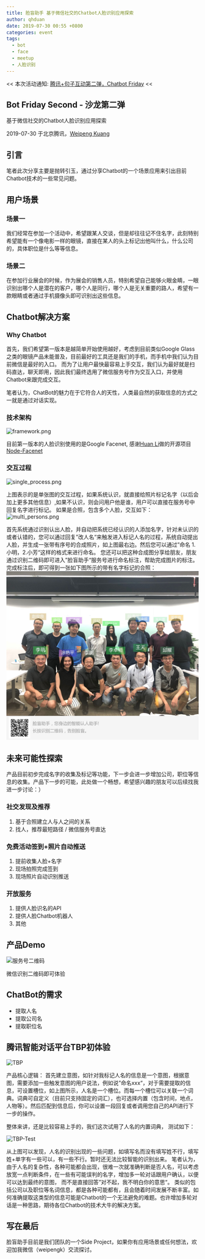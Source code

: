 ```yaml
---
title: 脸盲助手 基于微信社交的Chatbot人脸识别应用探索
author: qhduan
date: 2019-07-30 00:55 +0800
categories: event
tags:
  - bot
  - face
  - meetup
  - 人脸识别
---
```


<< 本次活动通知: [腾讯+句子互动第二弹，Chatbot Friday](https://mp.weixin.qq.com/s/fbY9BVLIqhy6Uwls0g4fRQ) <<

## Bot Friday Second - 沙龙第二弹

基于微信社交的Chatbot人脸识别应用探索

2019-07-30 于北京腾讯，[Weipeng Kuang](https://github.com/creatorkuang)

## 引言
笔者此次分享主要是抛转引玉，通过分享Chatbot的一个场景应用来引出目前Chatbot技术的一些常见问题。
<!--more-->
## 用户场景
### 场景一
我们经常在参加一个活动中，希望跟某人交谈，但是却往往记不住名字，此刻特别希望能有一个像电影一样的眼镜，直接在某人的头上标记出他叫什么，什么公司的，具体职位是什么等等信息。
### 场景二
在参加行业展会的时候，作为展会的销售人员，特别希望自己能够火眼金睛，一眼识别出哪个人是潜在的客户，哪个人是同行，哪个人是无关重要的路人，希望有一款眼睛或者通过手机摄像头即可识别出这些信息。

## Chatbot解决方案
### Why Chatbot
首先，我们希望第一版本是越简单开始使用越好，考虑到目前类似Google Glass之类的眼镜产品未能普及，目前最好的工具还是我们的手机，而手机中我们认为目前微信是最好的入口。
而为了让用户最快最容易上手交互，我们认为最好就是扫码直达，聊天即用，因此我们最终选用了微信服务号作为交互入口，并使用Chatbot来跟完成交互。

笔者认为，ChatBot的魅力在于它符合人的天性，人类最自然的获取信息的方式之一就是通过对话实现。

### 技术架构
![framework.png](/assets/2019/face-blinder/framework.png)

目前第一版本的人脸识别使用的是Google Facenet, 感谢[Huan Li](https://github.com/huan)做的开源项目[Node-Facenet](https://github.com/huan/node-facenet)
### 交互过程
![single_process.png](/assets/2019/face-blinder/single_process.png)

上图表示的是单张图的交互过程，如果系统认识，就直接给照片标记名字（以后会加上更多其他信息）,如果不认识，则会问用户他是谁，用户可以直接在服务号中回复名字进行标记。
如果是合照，包含多个人脸，交互如下：
![multi_persons.png](/assets/2019/face-blinder/multi_persons.png)

首先系统通过识别认出人脸，并自动把系统已经认识的人添加名字，针对未认识的或者认错的，您可以通过回复”改人名“来触发进入标记人名的过程，系统自动提出人脸，并生成一张带有序号的合成照片，如上图最右边。然后您可以通过”命名 1.小明，2.小芳“这样的格式来进行命名。 您还可以把这种合成图分享给朋友，朋友通过识别二维码即可进入”脸盲助手“服务号进行命名标注，帮助完成图片的标注。
完成标注后，即可得到一张如下图所示的带有名字标记的合照：
![合照](/assets/2019/bot5-seminar-0/group-photo.jpg)

## 未来可能性探索
产品目前初步完成名字的收集及标记等功能，下一步会进一步增加公司，职位等信息的收集。产品下一步的可能，此处做一个畅想，希望感兴趣的朋友可以后续找我进一步讨论：）
### 社交发现及推荐
 1. 基于合照建立人与人之间的关系
 2. 找人，推荐最短路径 / 微信服务号直达

### 免费活动签到+照片自动推送
 1. 提前收集人脸+名字
 2. 现场拍照完成签到
 3. 现场照片自动识别推送
### 开放服务
 1. 提供人脸识名的API
 2. 提供人脸Chatbot机器人
 3. 其他

## 产品Demo
![服务号二维码](/assets/2019/face-blinder/qrcode.jpg)

微信识别二维码即可体验

## ChatBot的需求
- 提取人名
- 提取公司名
- 提取职位名

## 腾讯智能对话平台TBP初体验
![TBP](/assets/2019/face-blinder/tpb.png)

产品核心逻辑： 首先建立意图，如针对我标记人名的信息是一个意图，根据意图，需要添加一些触发意图的用户说法，例如说”命名xxx“，对于需要提取的信息，可设置槽位，如上图所示，人名是一个槽位。而每一个槽位可以关联一个词典。词典可自定义（目前只支持固定的词汇），也可选择内置（包含时间，地点，人物等）。然后匹配到信息后，你可以设置一段回复或者调用您自己的API进行下一步的操作。

整体来讲，还是比较容易上手的，我们这次试用了人名的内置词典， 测试如下：

![TBP-Test](/assets/2019/face-blinder/tpb_test.png)

从上图可以发现，人名的识别出现的一些问题，如填写名而没有填写姓不行，填写姓+单字有一些可以，有一些不行。暂时还无法比较智能的识别出来。 笔者认为，由于人名的复杂性，各种可能都会出现，很难一次就准确判断是否人名，可以考虑放宽一点判断条件，在一些有可能误判的名字，增加多一轮对话跟用户确认，以便可以达到最终的意图， 而不是直接回答”对不起，我不明白你的意思“。 类似的包括公司以及职位等名词信息，都是各种可能都有，且会随着时间发展不断丰富。如何准确提取这类型的信息可能是Chatbot的一个无法避免的难题。也许增加多轮对话是一种思路，期待各位Chatbot的技术大牛的解决方案。

## 写在最后
脸盲助手目前是我们团队的一个Side Project，如果你有应用场景或任何想法，欢迎加我微信（weipengk）交流探讨。

